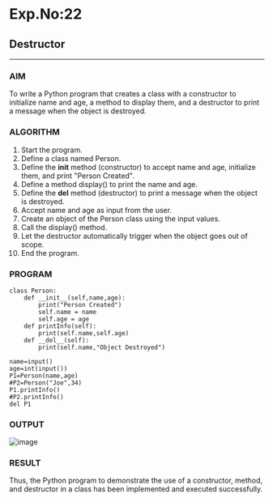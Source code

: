 # Exp.No:22  
## Destructor

---

### AIM  
To write a Python program that creates a class with a constructor to initialize name and age, a method to display them, and a destructor to print a message when the object is destroyed.


### ALGORITHM

1.	Start the program.
2.	Define a class named Person.
3.	Define the __init__ method (constructor) to accept name and age, initialize them, and print "Person Created".
4.	Define a method display() to print the name and age.
5.	Define the __del__ method (destructor) to print a message when the object is destroyed.
6.	Accept name and age as input from the user.
7.	Create an object of the Person class using the input values.
8.	Call the display() method.
9.	Let the destructor automatically trigger when the object goes out of scope.
10.	End the program.



### PROGRAM

```
class Person:
    def __init__(self,name,age):
        print("Person Created")
        self.name = name
        self.age = age
    def printInfo(self):
        print(self.name,self.age)
    def __del__(self):
        print(self.name,"Object Destroyed")

name=input()
age=int(input())
P1=Person(name,age)
#P2=Person("Joe",34)
P1.printInfo()
#P2.printInfo()
del P1
```

### OUTPUT

![image](https://github.com/user-attachments/assets/75a96511-79b4-4eb9-aed5-b1f4bf9a21ab)


### RESULT
Thus, the Python program to demonstrate the use of a constructor, method, and destructor in a class has been implemented and executed successfully.

